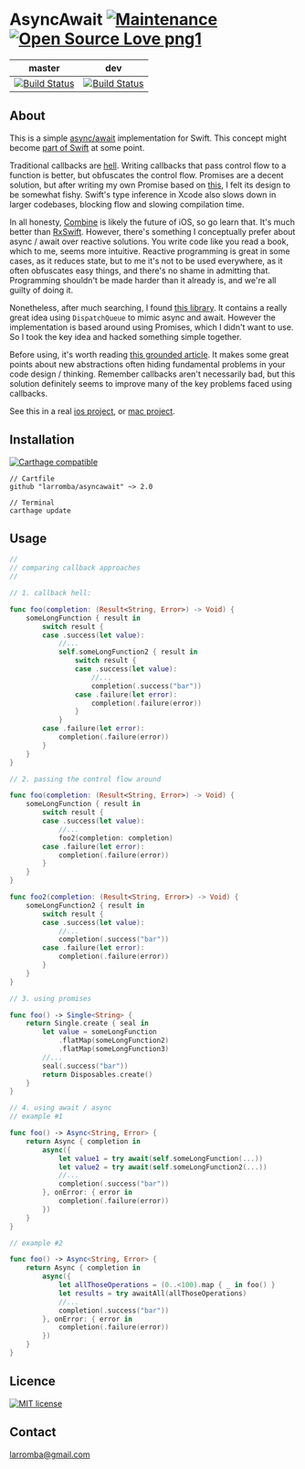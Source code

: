 # AsyncAwait [![Maintenance](https://img.shields.io/badge/Maintained%3F-yes-green.svg)](https://GitHub.com/Naereen/StrapDown.js/graphs/commit-activity) [![Open Source Love png1](https://badges.frapsoft.com/os/v1/open-source.png?v=103)](https://github.com/ellerbrock/open-source-badges/)

| master  | dev |
| ------------- | ------------- |
| [![Build Status](https://travis-ci.com/larromba/AsyncAwait.svg?branch=master)](https://travis-ci.com/larromba/AsyncAwait) | [![Build Status](https://travis-ci.com/larromba/AsyncAwait.svg?branch=dev)](https://travis-ci.com/larromba/AsyncAwait) |

## About
This is a simple [async/await](https://javascript.info/async-await) implementation for Swift. This concept might become [part of Swift](https://gist.github.com/lattner/429b9070918248274f25b714dcfc7619) at some point.

Traditional callbacks are [hell](http://callbackhell.com/). Writing callbacks that pass control flow to a function is better, but obfuscates the control flow. Promises are a decent solution, but after writing my own Promise based on [this](https://github.com/khanlou/Promise/blob/master/Promise/Promise.swift), I felt its design to be somewhat fishy. Swift's type inference in Xcode also slows down in larger codebases, blocking flow and slowing compilation time. 

In all honesty, [Combine](https://developer.apple.com/documentation/combine) is likely the future of iOS, so go learn that. It's much better than [RxSwift](https://github.com/ReactiveX/RxSwift). However, there's something I conceptually prefer about async / await over reactive solutions. You write code like you read a book, which to me, seems more intuitive. Reactive programming is great in some cases, as it reduces state, but to me it's not to be used everywhere, as it often obfuscates easy things, and there's no shame in admitting that. Programming shouldn't be made harder than it already is, and we're all guilty of doing it.

Nonetheless, after much searching, I found [this library](https://github.com/freshOS/then/tree/master/Source). It contains a really great idea using `DispatchQueue` to mimic async and await. However the implementation is based around using Promises, which I didn't want to use. So I took the key idea and hacked something simple together.

Before using, it's worth reading [this grounded article](http://thecodebarbarian.com/2015/03/20/callback-hell-is-a-myth). It makes some great points about new abstractions often hiding fundamental problems in your code design / thinking. Remember callbacks aren't necessarily bad, but this solution definitely seems to improve many of the key problems faced using callbacks. 

See this in a real [ios project](http://github.com/larromba/easylife), or [mac project](http://github.com/larromba/graffiti-backgrounds). 

## Installation

[![Carthage compatible](https://img.shields.io/badge/Carthage-compatible-4BC51D.svg?style=flat)](https://github.com/Carthage/Carthage)

```
// Cartfile
github "larromba/asyncawait" ~> 2.0
```

```
// Terminal
carthage update
```

## Usage

```swift
// 
// comparing callback approaches
//

// 1. callback hell:

func foo(completion: (Result<String, Error>) -> Void) {
    someLongFunction { result in
        switch result {
        case .success(let value):
            //...
            self.someLongFunction2 { result in
                switch result {
                case .success(let value):
                    //...
                    completion(.success("bar"))
                case .failure(let error):
                    completion(.failure(error))
                }
            }
        case .failure(let error):
            completion(.failure(error))
        }
    }
}

// 2. passing the control flow around

func foo(completion: (Result<String, Error>) -> Void) {
    someLongFunction { result in
        switch result {
        case .success(let value):
            //...
            foo2(completion: completion)
        case .failure(let error):
            completion(.failure(error))
        }
    }
}

func foo2(completion: (Result<String, Error>) -> Void) {
    someLongFunction2 { result in
        switch result {
        case .success(let value):
            //...
            completion(.success("bar"))
        case .failure(let error):
            completion(.failure(error))
        }
    }
}

// 3. using promises

func foo() -> Single<String> {
    return Single.create { seal in
        let value = someLongFunction
            .flatMap(someLongFunction2)
            .flatMap(someLongFunction3)
        //...
        seal(.success("bar"))
        return Disposables.create()
    }
}

// 4. using await / async
// example #1

func foo() -> Async<String, Error> {
    return Async { completion in
        async({
            let value1 = try await(self.someLongFunction(...))
            let value2 = try await(self.someLongFunction2(...))
            //...
            completion(.success("bar"))
        }, onError: { error in
            completion(.failure(error))
        })
    }
}

// example #2

func foo() -> Async<String, Error> {
    return Async { completion in
        async({
            let allThoseOperations = (0..<100).map { _ in foo() }
            let results = try awaitAll(allThoseOperations)
            //...
            completion(.success("bar"))
        }, onError: { error in
            completion(.failure(error))
        })
    }
}
```

## Licence
[![MIT license](https://img.shields.io/badge/License-MIT-blue.svg)](https://lbesson.mit-license.org/)

## Contact
larromba@gmail.com
